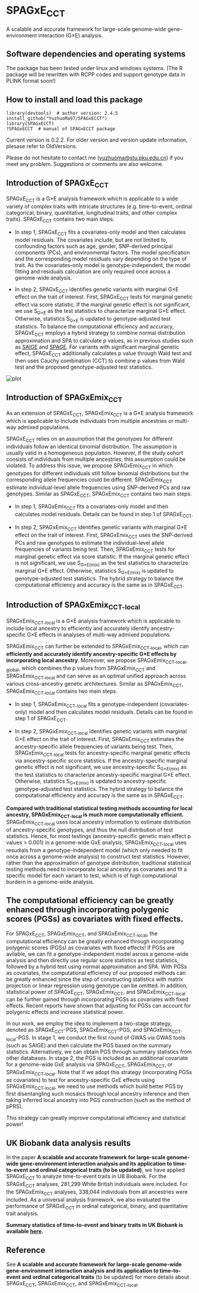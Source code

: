 # SPAGxE<sub>CCT</sub> 
A scalable and accurate framework for large-scale genome-wide gene-environment interaction (G×E) analysis.
## Software dependencies and operating systems
The package has been tested under linux and windows systems. (The R package will be rewritten with RCPP codes and support genotype data in PLINK format soon!)
## How to install and load this package
```
library(devtools)  # author version: 2.4.5
install_github("YuzhuoMa97/SPAGxECCT")
library(SPAGxECCT)
?SPAGxECCT  # manual of SPAGxECCT package
```
Current version is 0.2.2. For older version and version update information, plesase refer to OldVersions.  

Please do not hesitate to contact me (yuzhuoma@stu.pku.edu.cn) if you meet any problem. Suggestions or comments are also welcome.

## Introduction of SPAGxE<sub>CCT</sub> 
SPAGxE<sub>CCT</sub> is a G×E analysis framework which is applicable to a wide variety of complex traits with intricate structures (e.g. time-to-event, ordinal categorical, binary, quantitative, longitudinal traits, and other complex traits). SPAGxE<sub>CCT</sub> contains two main steps. 

- In step 1, SPAGxE<sub>CCT</sub> fits a covariates-only model and then calculates model residuals. The covariates include, but are not limited to, confounding factors such as age, gender, SNP-derived principal components (PCs), and environmental factors. The model specification and the corresponding model residuals vary depending on the type of trait. As the covariates-only model is genotype-independent, the model fitting and residuals calculation are only required once across a genome-wide analysis.
  
- In step 2, SPAGxE<sub>CCT</sub> identifies genetic variants with marginal G×E effect on the trait of interest. First, SPAGxE<sub>CCT</sub> tests for marginal genetic effect via score statistic. If the marginal genetic effect is not significant, we use S<sub>G×E</sub> as the test statistics to characterize marginal G×E effect. Otherwise, statistics S<sub>G×E</sub> is updated to genotype-adjusted test statistics. To balance the computational efficiency and accuracy, SPAGxE<sub>CCT</sub> employs a hybrid strategy to combine normal distribution approximation and SPA to calculate p values, as in previous studies such as [SAIGE](https://saigegit.github.io/SAIGE-doc/) and [SPAGE](https://github.com/WenjianBI/SPAGE). For variants with significant marginal genetic effect, SPAGxE<sub>CCT</sub> additionally calculates p value through Wald test and then uses Cauchy combination (CCT) to combine p values from Wald test and the proposed genotype-adjusted test statistics.

![plot](https://github.com/YuzhuoMa97/SPAGxECCT/blob/main/workflow/workflow_SPAGxECCT_MYZ.png)

## Introduction of SPAGxEmix<sub>CCT</sub>
As an extension of SPAGxE<sub>CCT</sub>, SPAGxEmix<sub>CCT</sub> is a G×E analysis framework which is applicable to include individuals from multiple ancestries or multi-way admixed populations. 

SPAGxE<sub>CCT</sub> relies on an assumption that the genotypes for different individuals follow an identical binomial distribution. The assumption is usually valid in a homogeneous population. However, if the study cohort consists of individuals from multiple ancestries, this assumption could be violated. To address this issue, we propose SPAGxEmix<sub>CCT</sub> in which genotypes for different individuals still follow binomial distributions but the corresponding allele frequencies could be different. SPAGxEmix<sub>CCT</sub> estimate individual-level allele frequencies using SNP-derived PCs and raw genotypes. Similar as SPAGxE<sub>CCT</sub>, SPAGxEmix<sub>CCT</sub> contains two main steps. 

- In step 1, SPAGxEmix<sub>CCT</sub> fits a covariates-only model and then calculates model residuals. Details can be found in step 1 of SPAGxE<sub>CCT</sub>.
  
- In step 2, SPAGxEmix<sub>CCT</sub> identifies genetic variants with marginal G×E effect on the trait of interest. First, SPAGxEmix<sub>CCT</sub> uses the SNP-derived PCs and raw genotypes to estimate the individual-level allele frequencies of variants being test. Then, SPAGxEmix<sub>CCT</sub> tests for marginal genetic effect via score statistic. If the marginal genetic effect is not significant, we use S<sub>G×E(mix)</sub> as the test statistics to characterize marginal G×E effect. Otherwise, statistics S<sub>G×E(mix)</sub> is updated to genotype-adjusted test statistics. The hybrid strategy to balance the computational efficiency and accuracy is the same as in SPAGxE<sub>CCT</sub>.

## Introduction of SPAGxEmix<sub>CCT-local</sub>
SPAGxEmix<sub>CCT-local</sub> is a G×E analysis framework which is applicable to include local ancestry to efficiently and accurately identify ancestry-specific G×E effects in analyses of multi-way admixed populations. 

SPAGxEmix<sub>CCT</sub> can further be extended to SPAGxEmix<sub>CCT-local</sub>, which can **efficiently and accurately identify ancestry-specific G×E effects by incorporating local ancestry**. Moreover, we propose SPAGxEmix<sub>CCT-local-global</sub>, which combines the p values from SPAGxEmix<sub>CCT</sub> and SPAGxEmix<sub>CCT-local</sub> and can serve as an optimal unified approach across various cross-ancestry genetic architectures. Similar as SPAGxEmix<sub>CCT</sub>, SPAGxEmix<sub>CCT-local</sub> contains two main steps. 

- In step 1, SPAGxEmix<sub>CCT-local</sub> fits a genotype-independent (covariates-only) model and then calculates model residuals. Details can be found in step 1 of SPAGxE<sub>CCT</sub>.
  
- In step 2, SPAGxEmix<sub>CCT-local</sub> identifies genetic variants with marginal G×E effect on the trait of interest. First, SPAGxEmix<sub>CCT</sub> estimates the ancestry-specific allele frequencies of variants being test. Then, SPAGxEmix<sub>CCT-local</sub> tests for ancestry-specific marginal genetic effects via ancestry-specific score statistics. If the ancestry-specific marginal genetic effect is not significant, we use ancestry-specific S<sub>G×E(mix)</sub> as the test statistics to characterize ancestry-specific marginal G×E effect. Otherwise, statistics S<sub>G×E(mix)</sub> is updated to ancestry-specific genotype-adjusted test statistics. The hybrid strategy to balance the computational efficiency and accuracy is the same as in SPAGxE<sub>CCT</sub>.

**Compared with traditional statistical testing methods accounting for local ancestry, SPAGxEmix<sub>CCT-local</sub> is much more computationally efficient.** SPAGxEmix<sub>CCT-local</sub> uses local ancestry information to estimate distribution of ancestry-specific genotypes, and thus the null distribution of test statistics. Hence, for most testings (ancestry-specific genetic main effect p values > 0.001) in a genome-wide GxE analysis, SPAGxEmix<sub>CCT-local</sub> uses resudials from a genotype-independent model (which only needed to fit once across a genome-wide analysis) to construct test statistics. However, rather than the approximation of genotype distribution, traditional statistical testing methods need to incorporate local ancestry as covariates and fit a specific model for each variant to test, which is of high computational burdern in a genome-wide analysis. 

## The computational efficiency can be greatly enhanced through incorporating polygenic scores (PGSs) as covariates with fixed effects.
For SPAGxE<sub>CCT</sub>, SPAGxEmix<sub>CCT</sub>, and SPAGxEmix<sub>CCT-local</sub>, the computational efficiency can be greatly enhanced through incorporating polygenic scores (PGSs) as covariates with fixed effects! If PGSs are avilable, we can fit a genotype-independent model asross a genome-wide analysis and then directly use regular score statistics as test statistics, followed by a hybrid test using normal approximation and SPA. With PGSs as covariates, the computational efficiency of our proposed methods can be greatly enhanced since the step of constructing statistics with matrix projection or linear regression using genotype can be omitted. In addition, statistical power of SPAGxE<sub>CCT</sub>, SPAGxEmix<sub>CCT</sub>, and SPAGxEmix<sub>CCT-local</sub> can be further gained through incorporating PGSs as covariates with fixed effects. Recent reports have shown that adjusting for PGSs can account for polygenic effects and increase statistical power.

In our work, we employ the idea to implement a two-stage strategy, denoted as SPAGxE<sub>CCT</sub>-PGS, SPAGxEmix<sub>CCT</sub>-PGS, and SPAGxEmix<sub>CCT-local</sub>-PGS. In stage 1, we conduct the first round of GWAS via GWAS tools (such as SAIGE) and then calculate the PGS based on the summary statistics. Alternatively, we can obtain PGS through summary statistics from other databases. In stage 2, the PGS is included as an additional covariate for a genome-wide GxE analysis via SPAGxE<sub>CCT</sub>, SPAGxEmix<sub>CCT</sub>, or SPAGxEmix<sub>CCT-local</sub>. Note that if we adopt this strategy (incorporating PGSs as covariates) to test for ancestry-specific GxE effects using SPAGxEmix<sub>CCT-local</sub>, we need to use methods which build better PGS by first disentangling such mosaics through local ancestry inference and then taking inferred local ancestry into PGS construction (such as the method of pPRS).

This strategy can greatly improve computational efficiency and statistical power!

## UK Biobank data analysis results

In the paper **A scalable and accurate framework for large-scale genome-wide gene-environment interaction analysis and its application to time-to-event and ordinal categorical traits (to be updated)**, we have applied SPAGxE<sub>CCT</sub> to analyze time-to-event traits in UB Biobank. For the SPAGxE<sub>CCT</sub> analyses, 281,299 White British individuals were included. For the SPAGxEmix<sub>CCT</sub> analyses, 338,044 individuals from all ancestries were included. As a universal analysis framework, we also evaluated the performance of SPAGxE<sub>CCT</sub> in ordinal categorical, binary, and quantitative trait analysis.  

**Summary statistics of time-to-event and binary traits in UK Biobank is available [here](https://zenodo.org/records/11571404).**

## Reference
See **A scalable and accurate framework for large-scale genome-wide gene-environment interaction analysis and its application to time-to-event and ordinal categorical traits** (to be updated) for more details about SPAGxE<sub>CCT</sub>, SPAGxEmix<sub>CCT</sub>, and SPAGxEmix<sub>CCT-local</sub>.







